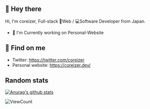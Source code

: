 
<!-- 挨拶 -->
## 👋 Hey there

Hi, I'm coreizer, Full-stack 📄Web / 💻Software Developer from Japan.

* 📄 I'm Currently working on Personal-Website

## 💬 Find on me
* Twitter: https://twitter.com/coreizer
* Personal website: https://coreizer.dev/

## Random stats
[![Anurag's github stats](https://github-readme-stats.vercel.app/api?username=coreizer)](https://github.com/anuraghazra/github-readme-stats)


![ViewCount](https://views.whatilearened.today/views/github/coreizer/views.svg?cache=remove)
